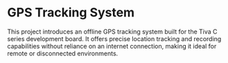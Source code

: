 <!DOCTYPE html>
<html>
<head>
  <title>GPS Tracking System</title>
</head>
<body>
  <h1>GPS Tracking System</h1>
  <p>This project introduces an offline GPS tracking system built for the Tiva C series development board. It offers precise location tracking and recording capabilities without reliance on an internet connection, making it ideal for remote or disconnected environments.</p>
</body>
</html>
